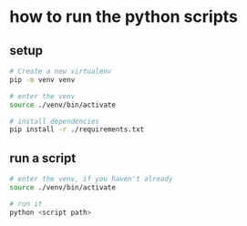 # how to run the python scripts

## setup

```sh
# Create a new virtualenv
pip -m venv venv

# enter the venv
source ./venv/bin/activate

# install dependencies
pip install -r ./requirements.txt
```

## run a script

```sh
# enter the venv, if you haven't already
source ./venv/bin/activate

# run it
python <script path>
```
